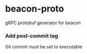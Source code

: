 # beacon-proto
gRPC protobuf generator for beacon

### Add post-commit tag

Git commit must be set to executable